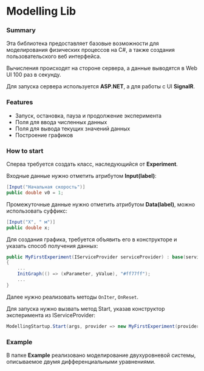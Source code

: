 ﻿# Modelling Lib

### Summary

Эта библиотека предоставляет базовые возможности для моделирования физических процессов на С#, а также создания
пользовательского веб интерфейса.

Вычисления происходят на стороне сервера, а данные выводятся в Web UI 100 раз в секунду.

Для запуска сервера используется **ASP.NET**, а для работы с UI **SignalR**.

### Features

- Запуск, остановка, пауза и продолжение эксперимента
- Поля для ввода численных данных
- Поля для вывода текущих значений данных
- Построение графиков

### How to start

Сперва требуется создать класс, наследующийся от **Experiment**.

Входные данные нужно отметить атрибутом **Input(label)**:

```csharp
[Input("Начальная скорость")]
public double v0 = 1;
```

Промежуточные данные нужно отметить атрибутом **Data(label)**, можно использовать суффикс:

```csharp
[Input("X", " м")]
public double x;
```

Для создания графика, требуется объявить его в конструкторе и указать способ получения данных:

```csharp
public MyFirstExperiment(IServiceProvider serviceProvider) : base(serviceProvider)
{
    ...
    InitGraph(() => (xParameter, yValue), "#ff77ff");
    ...
}
```

Далее нужно реализовать методы `OnIter`, `OnReset`.

Для запуска нужно вызвать метод Start, указав конструктор эксперимента из IServiceProvider:

```csharp
ModellingStartup.Start(args, provider => new MyFirstExperiment(provider));
```

### Example

В папке **Example** реализовано моделирование двухуровневой системы, описываемое двумя дифференциальными уравнениями.